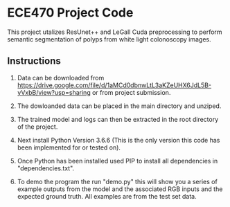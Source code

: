 # ECE470 Project Code

This project utalizes ResUnet++ and LeGall Cuda preprocessing to perform semantic segmentation of polyps from white light colonoscopy images. 

## Instructions

1. Data can be downloaded from https://drive.google.com/file/d/1aMCd0dbnwLtL3aKZeUHX6JdL5B-yVxbB/view?usp=sharing or from project submission.

2. The dowloanded data can be placed in the main directory and unziped.

3. The trained model and logs can then be extracted in the root directory of the project.

4. Next install Python Version 3.6.6 (This is the only version this code has been implemented for or tested on).

5. Once Python has been installed used PIP to install all dependencies in "dependencies.txt".

6. To demo the program the run "demo.py" this will show you a series of example outputs from the model and the associated RGB inputs and the expected ground truth. All examples are from the test set data. 

